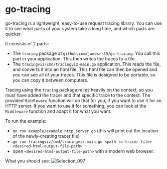 # go-tracing

go-tracing is a lightweight, easy-to-use request tracing library. You can use it to see what parts of your system take a long time, and which parts are quicker.

It consists of 2 parts:

- The `tracing` package at `github.com/jamesrr39/go-tracing`. You call this part in your application. This then writes the traces to a file.
- The `tracingviz/cmd/tracingviz-main.go` application. This reads the file, and converts it into an html file. This html file can then be opened and you can see all of your traces. This file is designed to be portable, so you can copy it between computers.

Tracing using the `tracing` package relies heavily on the context, so you must have added the tracer and that specific trace to the context. The provided `Middleware` function will do that for you, if you want to use it for an HTTP server. If you want to use it for something, you can look at the `Middleware` function and adapt it for what you want.

To run the example:

- `go run example/example_http_server.go` (this will print out the location of the newly-creating tracer file)
- `go run tracingviz/cmd/tracingviz-main.go <path-to-tracer-file> <desired-html-output-file-path>`
- open `<desired-html-output-file-path>` with a modern web browser.

What you should see:
![Selection_097](https://user-images.githubusercontent.com/4579573/115503945-7b65a900-a277-11eb-8698-97edf3c74cfc.png)
